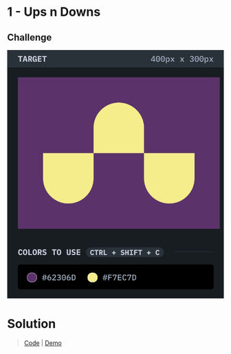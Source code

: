 # 1 - Ups n Downs

## Challenge
![Ups n Downs](./ups-n-downs.png)

# Solution
> [Code](https://github.com/npranto/cssbattle/tree/main/battle-1/ups-n-downs) |
> [Demo](https://npranto.github.io/cssbattle/battle-1/ups-n-downs)
